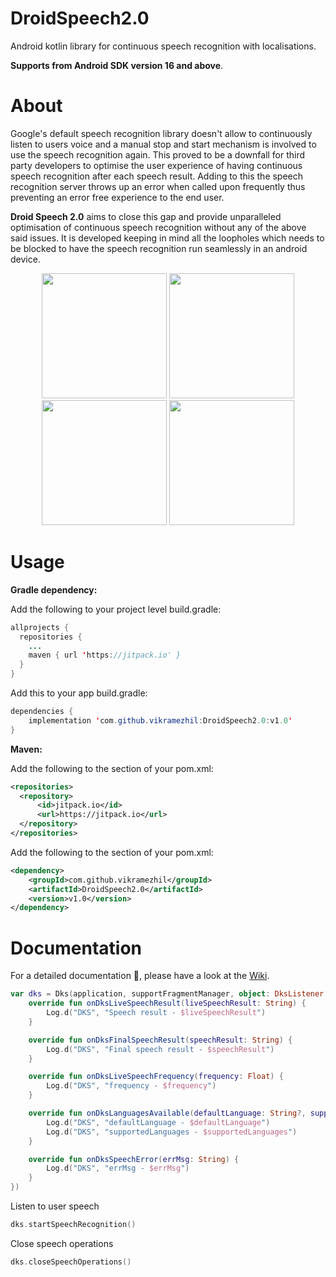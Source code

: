 # DroidSpeech2.0
Android kotlin library for continuous speech recognition with localisations.

<b>Supports from Android SDK version 16 and above</b>.

<b><h1>About</h1></b>

Google's default speech recognition library doesn't allow to continuously listen to users voice and a manual stop and start   mechanism is involved to use the speech recognition again. This proved to be a downfall for third party developers to optimise the user experience of having continuous speech recognition after each speech result. Adding to this the speech recognition server throws up an error when called upon frequently thus preventing an error free experience to the end user. 

<b>Droid Speech 2.0</b> aims to close this gap and provide unparalleled optimisation of continuous speech recognition without any of the above said issues. It is developed keeping in mind all the loopholes which needs to be blocked to have the speech recognition run seamlessly in an android device.

<p align="center">
  <img src="https://user-images.githubusercontent.com/12429051/32413548-67f1805a-c239-11e7-8232-dd0a24e5c491.png" width="200"/>
    <img src="https://user-images.githubusercontent.com/12429051/32413549-68210c58-c239-11e7-96ec-62be7a944eba.png" width="200"/>
  <img src="https://user-images.githubusercontent.com/12429051/32413547-67beb4d6-c239-11e7-861f-a3808bd2c1e7.png" width="200"/>
  <img src="https://user-images.githubusercontent.com/12429051/32413550-684f8b46-c239-11e7-89d5-b4ab4905b369.png" width="200"/>
</p>

<b><h1>Usage</h1></b>
<b>Gradle dependency:</b>

Add the following to your project level build.gradle:

```java
allprojects {
  repositories {
    ...
    maven { url 'https://jitpack.io' }
  }
}
```

Add this to your app build.gradle:

```java
dependencies {
    implementation 'com.github.vikramezhil:DroidSpeech2.0:v1.0'
}
```

<b>Maven:</b>

Add the following to the <repositories> section of your pom.xml:

```xml
<repositories>
  <repository>
      <id>jitpack.io</id>
      <url>https://jitpack.io</url>
  </repository>
</repositories>
```

Add the following to the <dependencies> section of your pom.xml:

```xml
<dependency>
    <groupId>com.github.vikramezhil</groupId>
    <artifactId>DroidSpeech2.0</artifactId>
    <version>v1.0</version>
</dependency>
```

<b><h1>Documentation</h1></b>

For a detailed documentation 📔, please have a look at the [Wiki](https://github.com/vikramezhil/DroidSpeech2.0/wiki).

```kotlin
var dks = Dks(application, supportFragmentManager, object: DksListener {
    override fun onDksLiveSpeechResult(liveSpeechResult: String) {
        Log.d("DKS", "Speech result - $liveSpeechResult")
    }

    override fun onDksFinalSpeechResult(speechResult: String) {
        Log.d("DKS", "Final speech result - $speechResult")
    }

    override fun onDksLiveSpeechFrequency(frequency: Float) {
        Log.d("DKS", "frequency - $frequency")
    }

    override fun onDksLanguagesAvailable(defaultLanguage: String?, supportedLanguages: ArrayList<String>?) {
        Log.d("DKS", "defaultLanguage - $defaultLanguage")
        Log.d("DKS", "supportedLanguages - $supportedLanguages")
    }

    override fun onDksSpeechError(errMsg: String) {
        Log.d("DKS", "errMsg - $errMsg")
    }
})
```
Listen to user speech

```kotlin
dks.startSpeechRecognition()
```

Close speech operations

```kotlin
dks.closeSpeechOperations()
```
